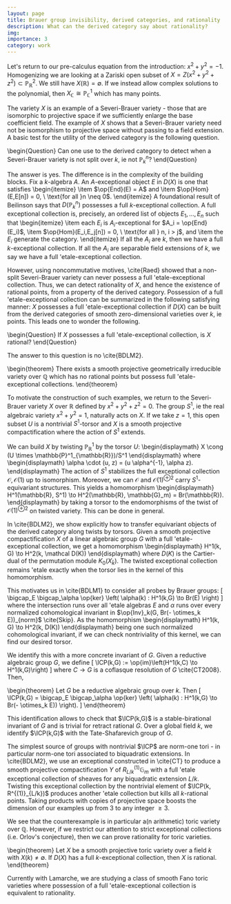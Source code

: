 ```yaml
---
layout: page
title: Brauer group invisibility, derived categories, and rationality
description: What can the derived category say about rationality?
img: 
importance: 3
category: work
---
```


Let's return to our pre-calculus equation from the introduction: $x^2 + y^2 = -1$. Homogenizing we are looking at a Zariski open subset of $X = Z(x^2+y^2+z^2) \subset \mathbb{P}^2_{\mathbb R}$. We still have $X(\mathbb{R}) = \emptyset$. If we instead allow complex solutions to the polynomial, then $X_{\mathbb{C}} \cong \mathbb{P}^1_{\mathbb{C}}$ which has many points.

The variety $X$ is an example of a Severi-Brauer variety - those that are isomorphic to projective space if we sufficiently enlarge the base coefficient field. The example of $X$ shows that a Severi-Brauer variety need not be isomorphism to projective space without passing to a field extension. A basic test for the utility of the derived category is the following question.

\begin{Question}
 Can one use to the derived category to detect when a Severi-Brauer variety is not split over $k$, ie not $\mathbb{P}^n_k$?
\end{Question}

The answer is yes. The difference is in the complexity of the building blocks. Fix a $k$-algebra $A$. An $A$-exceptional object $E$ in $D(X)$ is one that satisfies
\begin{itemize}
  \item $\op{End}(E) = A$ and
  \item $\op{Hom}(E,E[n]) = 0, \ \text{for all }n \neq 0$.
\end{itemize}
A foundational result of Beilinson says that $D(\mathbb{P}^n_k)$ possesses a full $k$-exceptional collection. A full exceptional collection is, precisely, an ordered list of objects $E_1,\ldots,E_n$ such that
\begin{itemize}
  \item each $E_i$ is $A_i$-exceptional for $A_i = \op{End}(E_i)$,
  \item $\op{Hom}(E_i,E_j[n]) = 0, \ \text{for all } n, i > j$, and
  \item the $E_i$ generate the category.
\end{itemize}
If all the $A_i$ are $k$, then we have a full $k$-exceptional collection. If all the $A_i$ are separable field extensions of $k$, we say we have a full \'etale-exceptional collection.

However, using noncommutative motives, \cite{Raed} showed that a non-split Severi-Brauer variety can never possess a full \'etale-exceptional collection. Thus, we can detect rationality of $X$, and hence the existence of rational points, from a property of the derived category. Possession of a full \'etale-exceptional collection can be summarized in the following satisfying manner: $X$ possesses a full \'etale-exceptional collection if $D(X)$ can be built from the derived categories of smooth zero-dimensional varieties over $k$, ie points. This leads one to wonder the following.

\begin{Question}
 If $X$ possesses a full \'etale-exceptional collection, is $X$ rational?
\end{Question}

The answer to this question is no \cite{BDLM2}.

\begin{theorem}
  There exists a smooth projective geometrically irreducible variety over $\mathbb{Q}$ which has no rational points but possess full \'etale-exceptional collections.
\end{theorem}

To motivate the construction of such examples, we return to the Severi-Brauer variety $X$ over $\mathbb{R}$ defined by $x^2+ y^2 + z^2 = 0$. The group $S^1$, ie the real algebraic variety $x^2+y^2=1$, naturally acts on $X$. If we take $z=1$, this open subset $U$ is a nontrivial $S^1$-torsor and $X$ is a smooth projective compactification where the action of $S^1$ extends.

We can build $X$ by twisting $\mathbb{P}^1_{\mathbb{R}}$ by the torsor $U$:
\begin{displaymath}
  X \cong (U \times \mathbb{P}^1_{\mathbb{R}})/S^1
\end{displaymath}
where
\begin{displaymath}
  \alpha \cdot (u, z) = (u \alpha^{-1}, \alpha z).
\end{displaymath}
The action of $S^1$ stabilizes the full exceptional collection $\mathcal O, \mathcal O(1)$ up to isomorphism. Moreover, we can $\mathcal O$ and $\mathcal O(1)^{\oplus 2}$ carry $S^1$-equivariant structures. This yields a homomorphism
\begin{displaymath}
  H^1(\mathbb{R}, S^1) \to H^2(\mathbb{R}, \mathbb{G}_m) = Br(\mathbb{R}).
\end{displaymath}
by taking a torsor to the endomorphisms of the twist of $\mathcal O(1)^{\oplus 2}$ on twisted variety. This can be done in general.

In \cite{BDLM2}, we show explicitly how to transfer equivariant objects of the derived category along twists by torsors. Given a smooth projective compactification $X$ of a linear algebraic group $G$ with a full \'etale-exceptional collection, we get a homomorphism
\begin{displaymath}
  H^1(k, G) \to H^2(k, \mathcal D(K))
\end{displaymath}
where $D(K)$ is the Cartier-dual of the permutation module $K_0(X_{\bar{k}})$. The twisted exceptional collection remains \'etale exactly when the torsor lies in the kernel of this homomorphism.

This motivates us in \cite{BDLM1} to consider all probes by Brauer groups:
\[
\bigcap_E \bigcap_\alpha \op{ker}
\left( \alpha(k) : H^1(k,G) \to Br(E) \right)
\]
where the intersection runs over all \'etale algebras $E$
and $\alpha$ runs over every normalized cohomological invariant
in $\op{Inv}_k(G, Br(- \otimes_k E))_{norm}$ \cite{Skip}. As the homomorphism
\begin{displaymath}
  H^1(k, G) \to H^2(k, D(K))
\end{displaymath}
being one such normalized cohomological invariant, if we can check nontriviality of this kernel, we can find our desired torsor.

We identify this with a more concrete invariant of $G$. Given a reductive algebraic group $G$, we define
\[
\ICP(k,G) := \op{im}\left(H^1(k,C) \to H^1(k,G)\right)
\]
where $C \to G$ is a coflasque resolution of $G$ \cite{CT2008}. Then,

\begin{theorem}
  Let $G$ be a reductive algebraic group over $k$. Then
\[
\ICP(k,G) = \bigcap_E \bigcap_\alpha \op{ker}
\left( \alpha(k) : H^1(k,G) \to Br(- \otimes_k E)) \right).
\]
\end{theorem}

This identification allows to check that $\ICP(k,G)$ is a stable-birational invariant of $G$ and is trivial for retract rational $G$. Over a global field $k$, we identify $\ICP(k,G)$ with the Tate-Shafarevich group of $G$.

The simplest source of groups with nontrivial $\ICP$ are norm-one tori - in particular norm-one tori associated to biquadratic extensions. In \cite{BDLM2}, we use an exceptional constructed in \cite{CT} to produce a smooth projective compactification $Y$ of $R^{(1)}_{L/k} \mathbb{G}_m$ with a full \'etale exceptional collection of sheaves for any biquadratic extension $L/k$. Twisting this exceptional collection by the nontrivial element of $\ICP(k,  R^{(1)}_{L/k})$ produces another \'etale collection but kills all $k$-rational points. Taking products with copies of projective space boosts the dimension of our examples up from $3$ to any integer $\geq 3$.

We see that the counterexample is in particular a(n arithmetic) toric variety over $\mathbb{Q}$. However, if we restrict our attention to strict exceptional collections (i.e. Orlov's conjecture), then we can prove rationality for toric varieties.

\begin{theorem}
    Let $X$ be a smooth projective toric variety over a field $k$ with $X(k) \neq \emptyset$. If $D(X)$ has a full $k$-exceptional collection, then $X$ is rational.
\end{theorem}

Currently with Lamarche, we are studying a class of smooth Fano toric varieties where possession of a full \'etale-exceptional collection is equivalent to rationality.
